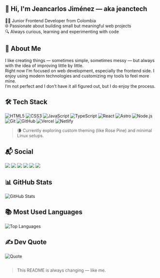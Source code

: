 ## 👋 Hi, I'm Jeancarlos Jiménez — aka **jeanctech**

🧑‍💻 Junior Frontend Developer from Colombia  
🌐 Passionate about building small but meaningful web projects  
🔍 Always curious, learning and experimenting with code

## 🧠 About Me

I like creating things — sometimes simple, sometimes messy — but always with the idea of improving little by little.  
Right now I'm focused on web development, especially the frontend side. I enjoy using modern technologies and customizing my tools to feel more mine.  
I’m not perfect and I don’t have it all figured out, but I do enjoy the process.

## 🛠️ Tech Stack

![HTML5](https://img.shields.io/badge/html5-%23E34F26.svg?style=flat&logo=html5&logoColor=white)
![CSS3](https://img.shields.io/badge/CSS-663399?style=flat&logo=CSS&logoColor=FFFFFF)
![JavaScript](https://img.shields.io/badge/javascript-%23323330.svg?style=flat&logo=javascript&logoColor=%23F7DF1E)
![TypeScript](https://img.shields.io/badge/TypeScript-3178C6?style=flat&logo=TypeScript&logoColor=FFFFFF)
![React](https://img.shields.io/badge/react-%2320232a.svg?style=flat&logo=react&logoColor=%2361DAFB)
![Astro](https://img.shields.io/badge/Astro-0C1222?style=flat&logo=astro&logoColor=FDFDFE)
![Node.js](https://img.shields.io/badge/Node.js-5FA04E?style=flat&logo=Node.js&logoColor=FFFFFF)
![Git](https://img.shields.io/badge/Git-F05032?style=flat&logo=Git&logoColor=FFFFFF)
![GitHub](https://img.shields.io/badge/github-%23121011.svg?style=flat&logo=github&logoColor=white)
![Vercel](https://img.shields.io/badge/Vercel-000000.svg?style=flat&logo=Vercel&logoColor=white)
![Netlify](https://img.shields.io/badge/Netlify-222222?style=flat&logo=Netlify&logoColor=00C7B7)

> 🌘 Currently exploring custom theming (like Rose Pine) and minimal Linux setups.

## 📬 Social

<a href="https://fb.com/jeanctech"><img src="https://img.shields.io/badge/Facebook-%231877F2.svg?style=flat&logo=Facebook&logoColor=white" /></a>
<a href="https://www.linkedin.com/in/jeanctech"><img src="https://img.shields.io/badge/LinkedIn-%230077B5.svg?style=flat&logo=linkedin&logoColor=white" /></a>
<a href="https://instagram.com/jeanctech"><img src="https://img.shields.io/badge/Instagram-%23E4405F.svg?style=flat&logo=instagram&logoColor=white" /></a>
<a href="https://www.youtube.com/@jeanctech"><img src="https://img.shields.io/badge/YouTube-%23FF0000.svg?style=flat&logo=youtube&logoColor=white" /></a>
<a href="https://www.tiktok.com/@jeanctech"><img src="https://img.shields.io/badge/TikTok-%23000000.svg?style=flat&logo=tiktok&logoColor=white" /></a>
<a href="https://x.com/jeanctech"><img src="https://img.shields.io/badge/X-000000.svg?style=flat&logo=X&logoColor=white" /></a>

## 📊 GitHub Stats

![GitHub Stats](https://github-readme-stats.vercel.app/api?username=jeanctech&show_icons=true&theme=rose_pine&hide_border=true)

## 📚 Most Used Languages

![Top Languages](https://github-readme-stats.vercel.app/api/top-langs/?username=jeanctech&layout=compact&theme=rose_pine&hide_border=true)

## ✍️ Dev Quote

![Quote](https://quotes-github-readme.vercel.app/api?type=horizontal&theme=tokyonight&hide_border=true)

##

> This README is always changing — like me.
